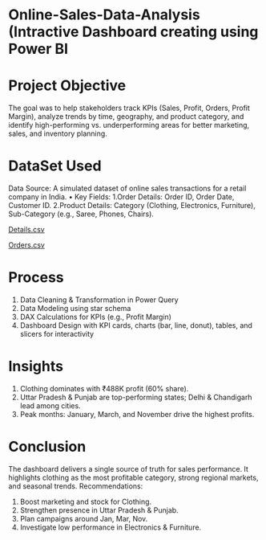 # Online-Sales-Data-Analysis (Intractive Dashboard creating using Power BI
# Project Objective
The goal was to help stakeholders track KPIs (Sales, Profit, Orders, Profit Margin), analyze trends by time, geography, and product category, and identify high-performing vs. underperforming areas for better marketing, sales, and inventory planning.

# DataSet Used
Data Source: A simulated dataset of online sales transactions for a retail company in India.
•	Key Fields:
1.Order Details: Order ID, Order Date, Customer ID.
2.Product Details: Category (Clothing, Electronics, Furniture), Sub-Category (e.g., Saree, Phones, Chairs).

<a href='https://github.com/Tanveer2507/Data-Analysis-Dashboard/blob/main/Details.csv'>Details.csv</a>

<a href='https://github.com/Tanveer2507/Data-Analysis-Dashboard/blob/main/Details.csv](https://github.com/Tanveer2507/Data-Analysis-Dashboard/blob/main/Orders.csv)'>Orders.csv</a>

# Process
1.	Data Cleaning & Transformation in Power Query
2.	Data Modeling using star schema
3.	DAX Calculations for KPIs (e.g., Profit Margin)
4.	Dashboard Design with KPI cards, charts (bar, line, donut), tables, and slicers for interactivity

# Insights
1. Clothing dominates with ₹488K profit (60% share).
2. Uttar Pradesh & Punjab are top-performing states; Delhi & Chandigarh lead among cities.
3. Peak months: January, March, and November drive the highest profits.


# Conclusion
The dashboard delivers a single source of truth for sales performance. It highlights clothing as the most profitable category, strong regional markets, and seasonal trends.
Recommendations:
1. Boost marketing and stock for Clothing.
2. Strengthen presence in Uttar Pradesh & Punjab.
3. Plan campaigns around Jan, Mar, Nov.
4. Investigate low performance in Electronics & Furniture.

